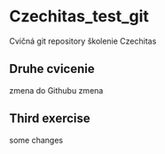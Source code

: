 # Czechitas_test_git
Cvičná git repository školenie Czechitas

## Druhe cvicenie
zmena do Githubu
zmena

## Third exercise
some changes